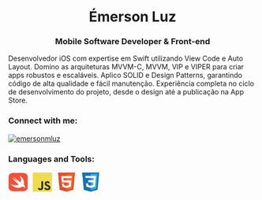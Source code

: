<h1 align="center">Émerson Luz</h1>
<h3 align="center">Mobile Software Developer & Front-end</h3>

Desenvolvedor iOS com expertise em Swift utilizando View Code e Auto Layout. Domino as arquiteturas MVVM-C, MVVM, VIP e VIPER para criar apps robustos e escaláveis. Aplico SOLID e Design Patterns, garantindo código de alta qualidade e fácil manutenção. Experiência completa no ciclo de desenvolvimento do projeto, desde o design até a publicação na App Store.

<h3 align="left">Connect with me:</h3>
<p align="left">
<a href="https://linkedin.com/in/emersonmluz" target="blank"><img align="center" src="https://raw.githubusercontent.com/rahuldkjain/github-profile-readme-generator/master/src/images/icons/Social/linked-in-alt.svg" alt="emersonmluz" height="30" width="40" /></a>
</p>

<h3 align="left">Languages and Tools:</h3>
<p>
  <img src="https://raw.githubusercontent.com/devicons/devicon/master/icons/swift/swift-original.svg" alt="swift" width="40" height="40" style="margin-right: 5px;"/>
  <img src="https://raw.githubusercontent.com/devicons/devicon/master/icons/javascript/javascript-original.svg" alt="javascript" width="40" height="40" style="margin-right: 5px;"/>
    <img src="https://raw.githubusercontent.com/devicons/devicon/master/icons/html5/html5-original.svg" alt="html5" width="40" height="40" style="margin-right: 5px;"/>
  <img src="https://raw.githubusercontent.com/devicons/devicon/master/icons/css3/css3-original.svg" alt="css3" width="40" height="40" style="margin-right: 5px;"/>
</p>
